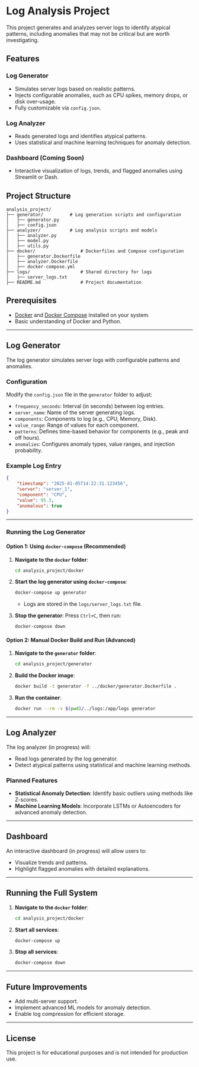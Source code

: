 # Log Analysis Project

This project generates and analyzes server logs to identify atypical patterns, including anomalies that may not be critical but are worth investigating.

## Features

### Log Generator
- Simulates server logs based on realistic patterns.
- Injects configurable anomalies, such as CPU spikes, memory drops, or disk over-usage.
- Fully customizable via `config.json`.

### Log Analyzer
- Reads generated logs and identifies atypical patterns.
- Uses statistical and machine learning techniques for anomaly detection.

### Dashboard (Coming Soon)
- Interactive visualization of logs, trends, and flagged anomalies using Streamlit or Dash.

## Project Structure

```
analysis_project/
├── generator/          # Log generation scripts and configuration
│   ├── generator.py
│   ├── config.json
├── analyzer/           # Log analysis scripts and models
│   ├── analyzer.py
│   ├── model.py
│   ├── utils.py
├── docker/                 # Dockerfiles and Compose configuration
│   ├── generator.Dockerfile
│   ├── analyzer.Dockerfile
│   ├── docker-compose.yml
├── logs/                   # Shared directory for logs
│   ├── server_logs.txt
├── README.md               # Project documentation
```

## Prerequisites

- [Docker](https://www.docker.com/) and [Docker Compose](https://docs.docker.com/compose/) installed on your system.
- Basic understanding of Docker and Python.

---

## Log Generator

The log generator simulates server logs with configurable patterns and anomalies.

### Configuration

Modify the `config.json` file in the `generator` folder to adjust:
- `frequency_seconds`: Interval (in seconds) between log entries.
- `server_name`: Name of the server generating logs.
- `components`: Components to log (e.g., CPU, Memory, Disk).
- `value_range`: Range of values for each component.
- `patterns`: Defines time-based behavior for components (e.g., peak and off hours).
- `anomalies`: Configures anomaly types, value ranges, and injection probability.

### Example Log Entry

```json
{
    "timestamp": "2025-01-05T14:22:31.123456",
    "server": "server_1",
    "component": "CPU",
    "value": 95.3,
    "anomalous": true
}
```

---

### Running the Log Generator

#### **Option 1: Using `docker-compose` (Recommended)**

1. **Navigate to the `docker` folder**:
   ```bash
   cd analysis_project/docker
   ```

2. **Start the log generator using `docker-compose`**:
   ```bash
   docker-compose up generator
   ```

   - Logs are stored in the `logs/server_logs.txt` file.

3. **Stop the generator**:
   Press `Ctrl+C`, then run:
   ```bash
   docker-compose down
   ```

#### **Option 2: Manual Docker Build and Run (Advanced)**

1. **Navigate to the `generator` folder**:
   ```bash
   cd analysis_project/generator
   ```

2. **Build the Docker image**:
   ```bash
   docker build -t generator -f ../docker/generator.Dockerfile .
   ```

3. **Run the container**:
   ```bash
   docker run --rm -v $(pwd)/../logs:/app/logs generator
   ```

---

## Log Analyzer

The log analyzer (in progress) will:
- Read logs generated by the log generator.
- Detect atypical patterns using statistical and machine learning methods.

### Planned Features
- **Statistical Anomaly Detection**: Identify basic outliers using methods like Z-scores.
- **Machine Learning Models**: Incorporate LSTMs or Autoencoders for advanced anomaly detection.

---

## Dashboard

An interactive dashboard (in progress) will allow users to:
- Visualize trends and patterns.
- Highlight flagged anomalies with detailed explanations.

---

## Running the Full System

1. **Navigate to the `docker` folder**:
   ```bash
   cd analysis_project/docker
   ```

2. **Start all services**:
   ```bash
   docker-compose up
   ```

3. **Stop all services**:
   ```bash
   docker-compose down
   ```

---

## Future Improvements

- Add multi-server support.
- Implement advanced ML models for anomaly detection.
- Enable log compression for efficient storage.

---

## License

This project is for educational purposes and is not intended for production use.
